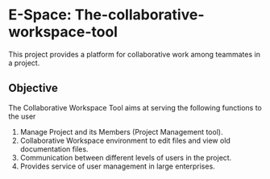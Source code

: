 # E-Space: The-collaborative-workspace-tool
This project provides a platform for collaborative work among teammates in a project.
## Objective
The Collaborative Workspace Tool aims at serving the following functions to the user
1. Manage Project and its Members (Project Management tool).
2. Collaborative Workspace environment to edit files and view old documentation files.
3. Communication between different levels of users in the project.
4. Provides service of user management in large enterprises.
